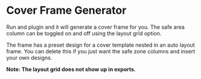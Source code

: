 <h1> Cover Frame Generator </h1>

Run and plugin and it will generate a cover frame for you. The safe area column can be toggled on and off using the layout grid option. 

The frame has a preset design for a cover template nested in an auto layout frame. You can delete this if you just want the safe zone columns and insert your own designs. 

<b>Note: The layout grid does not show up in exports.</b>
